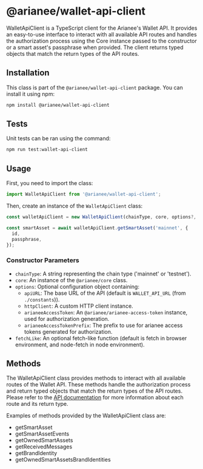 # @arianee/wallet-api-client

WalletApiClient is a TypeScript client for the Arianee's Wallet API. It provides an easy-to-use interface to interact with all available API routes and handles the authorization process using the Core instance passed to the constructor or a smart asset's passphrase when provided. The client returns typed objects that match the return types of the API routes.

## Installation

This class is part of the `@arianee/wallet-api-client` package. You can install it using npm:

```bash
npm install @arianee/wallet-api-client
```

## Tests

Unit tests can be ran using the command:

```bash
npm run test:wallet-api-client
```

## Usage

First, you need to import the class:

```typescript
import WalletApiClient from '@arianee/wallet-api-client';
```

Then, create an instance of the `WalletApiClient` class:

```typescript
const walletApiClient = new WalletApiClient(chainType, core, options?, fetchLike?);

const smartAsset = await walletApiClient.getSmartAsset('mainnet', {
  id,
  passphrase,
});
```

### Constructor Parameters

- `chainType`: A string representing the chain type ('mainnet' or 'testnet').
- `core`: An instance of the `@arianee/core` class.
- `options`: Optional configuration object containing:
  - `apiURL`: The base URL of the API (default is `WALLET_API_URL` (from `./constants`)).
  - `httpClient`: A custom HTTP client instance.
  - `arianeeAccessToken`: An `@arianee/arianee-access-token` instance, used for authorization generation.
  - `arianeeAccessTokenPrefix`: The prefix to use for arianee access tokens generated for authorization.
- `fetchLike`: An optional fetch-like function (default is fetch in browser environment, and node-fetch in node environment).

## Methods

The WalletApiClient class provides methods to interact with all available routes of the Wallet API. These methods handle the authorization process and return typed objects that match the return types of the API routes. Please refer to the [API documentation](https://docs.arianee.org/v2.0/docs/wallet-api-introduction) for more information about each route and its return type.

Examples of methods provided by the WalletApiClient class are:

- getSmartAsset
- getSmartAssetEvents
- getOwnedSmartAssets
- getReceivedMessages
- getBrandIdentity
- getOwnedSmartAssetsBrandIdentities
